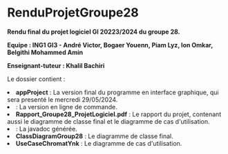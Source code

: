 # RenduProjetGroupe28
<b>Rendu final du projet logiciel GI 20223/2024 du groupe 28.</b>
<p><b>Equipe : ING1 GI3 - André Victor, Bogaer Youenn, Piam Lyz, Ion Omkar, Belgithi Mohammed Amin</b></p>
<p><b>Enseignant-tuteur : Khalil Bachiri</b></p>

<p>Le dossier contient :
        <li><b>appProject</b> : La version final du programme en interface graphique, qui sera presenté le mercredi 29/05/2024.</li>
        <li><b></b> : La version en ligne de commande.</li>
        <li><b>Rapport_Groupe28_ProjetLogiciel.pdf</b> : Le rapport du projet, contenant aussi le diagramme de classe final et le diagramme de cas d'utilisation.</li>
        <li><b></b> : La javadoc générée.</li>
        <li><b>ClassDiagramGroup28</b> : Le diagramme de classe final.</li>
        <li><b>UseCaseChromatYnk</b> : Le diagramme de cas d'utilisation.</li>
</p>
